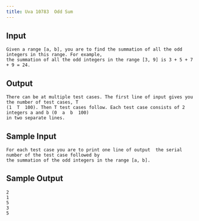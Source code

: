 ```yaml
---
title: Uva 10783  Odd Sum
---
```



## Input

```text
Given a range [a, b], you are to find the summation of all the odd integers in this range. For example,
the summation of all the odd integers in the range [3, 9] is 3 + 5 + 7 + 9 = 24.
```

## Output

```text
There can be at multiple test cases. The first line of input gives you the number of test cases, T
(1  T  100). Then T test cases follow. Each test case consists of 2 integers a and b (0  a  b  100)
in two separate lines.

```

## Sample Input

```text
For each test case you are to print one line of output  the serial number of the test case followed by
the summation of the odd integers in the range [a, b].

```

## Sample Output

```text
2
1
5
3
5

```
